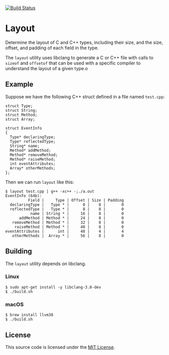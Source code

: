 [![Build Status](https://travis-ci.org/joshpeterson/layout.svg?branch=master)](https://travis-ci.org/joshpeterson/layout)

# Layout

Determine the layout of C and C++ types, including their size, and the size,
offset, and padding of each field in the type.

The `layout` utility uses libclang to generate a C or C++ file with calls to
`sizeof` and `offsetof` that can be used with a specific compiler to understand the
layout of a given type.o

## Example

Suppose we have the following C++ struct defined in a file named `test.cpp`:

```
struct Type;
struct String;
struct Method;
struct Array;

struct EventInfo
{
  Type* declaringType;
  Type* reflectedType;
  String* name;
  Method* addMethod;
  Method* removeMethod;
  Method* raiseMethod;
  int eventAttributes;
  Array* otherMethods;
};
```

Then we can run `layout` like this:

```
$ layout test.cpp | g++ -xc++ -;./a.out
EventInfo (64b):
          Field |     Type | Offset | Size | Padding
  declaringType |   Type * |      0 |    8 |       0
  reflectedType |   Type * |      8 |    8 |       0
           name | String * |     16 |    8 |       0
      addMethod | Method * |     24 |    8 |       0
   removeMethod | Method * |     32 |    8 |       0
    raiseMethod | Method * |     40 |    8 |       0
eventAttributes |      int |     48 |    4 |       4
   otherMethods |  Array * |     56 |    8 |       0
```

## Building

The `layout` utility depends on libclang.

### Linux

```
$ sudo apt-get install -y libclang-3.8-dev
$ ./build.sh
```

### macOS

```
$ brew install llvm38
$ ./build.sh
```

## License

This source code is licensed under the [MIT License](http://opensource.org/licenses/MIT).
